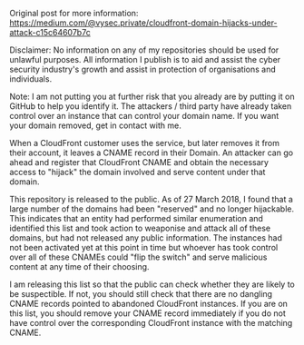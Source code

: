 Original post for more information: https://medium.com/@vysec.private/cloudfront-domain-hijacks-under-attack-c15c64607b7c

Disclaimer: No information on any of my repositories should be used for unlawful purposes. All information I publish is to aid and assist the cyber security industry's growth and assist in protection of organisations and individuals.

Note: I am not putting you at further risk that you already are by putting it on GitHub to help you identify it. The attackers / third party have already taken control over an instance that can control your domain name. If you want your domain removed, get in contact with me.


When a CloudFront customer uses the service, but later removes it from their account, it leaves a CNAME record in their Domain. An attacker can go ahead and register that CloudFront CNAME and obtain the necessary access to "hijack" the domain involved and serve content under that domain.

This repository is released to the public. As of 27 March 2018, I found that a large number of the domains had been "reserved" and no longer hijackable. This indicates that an entity had performed similar enumeration and identified this list and took action to weaponise and attack all of these domains, but had not released any public information. The instances had not been activated yet at this point in time but whoever has took control over all of these CNAMEs could "flip the switch" and serve malicious content at any time of their choosing.

I am releasing this list so that the public can check whether they are likely to be suspectible. If not, you should still check that there are no dangling CNAME records pointed to abandoned CloudFront instances. If you are on this list, you should remove your CNAME record immediately if you do not have control over the corresponding CloudFront instance with the matching CNAME.